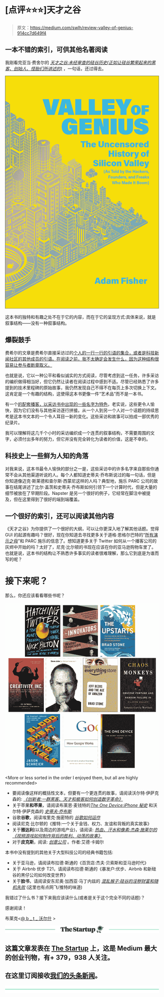 # [点评⭐⭐⭐]天才之谷

> 原文：<https://medium.com/swlh/review-valley-of-genius-914cc7d649f4>

## 一本不错的索引，可供其他名著阅读

我刚看完亚当·费舍尔的 [*天才之谷:未经审查的硅谷历史(正如让硅谷繁荣起来的黑客、创始人、怪胎们所讲述的)*](https://www.goodreads.com/book/show/36382335-valley-of-genius) ，一句话，还过得去。

![](img/44ecaed3f4a81af2f3f9f752afd66a55.png)

这本书的独特和有趣之处不在于它的内容，而在于它的呈现方式:具体来说，就是叙事结构——没有一种叙事结构。

## 爆裂鼓手

费希尔的文章是费希尔直接采访过的[个人的一行一行的引语的集合，或者是科技新闻社区的其他成员的引语。在阅读之前，我不太确定会发生什么，因为这种结构很容易让参与者断章取义。](https://www.theverge.com/2018/8/16/17694438/valley-of-genius-adam-fisher-oral-history-silicon-valley-interview)

也就是说，它以一种公平和看似诚实的方式阅读，尽管考虑到这一任务，许多采访的编织做得相当好，但它仍然让读者在阅读过程中感到不适。尽管已经熟悉了许多提到的技术里程碑的原始故事，我仍然发现自己不得不在每页上多次切换上下文。这肯定是一个有趣的结构，这使得这本书更像一件“艺术品”而不是一本书。

有一个[的配套播客，以采访书中出现的一些名字为特色](https://twit.tv/shows/valley-of-genius)，老实说，这些更令人愉快，因为它们没有与其他采访逐行拼接。从一个人到另一个人对一个话题的持续思考是这本书文本的一个令人耳目一新的变化。这些采访和故事可以拍成一部优秀的纪录片。

我可以理解将这几千个小时的采访编织成一个连贯的叙事结构，不需要周围的文字，必须付出多年的努力，但它并没有完全转化为读者的价值，这是不幸的。

## 科技史上一些鲜为人知的角落

对我来说，这本书最令人愉快的部分之一是，这些采访中的许多名字来自那些你通常不会从其他渠道听说的人。每个人都知道史蒂夫·乔布斯说过的每一句话，但是你知道像迈克·斯莱德和查尔斯·西蒙尼这样的人吗？典型地，施乐 PARC 公司的故事在结尾讲述了比尔·盖茨和史蒂夫·乔布斯如何引领下一个计算时代，但是大量的细节被放在了早期阶段。Napster 是另一个很好的例子，它经常在脚注中被提及，但在这里得到了很好的端到端覆盖。

## 一个很好的索引，还可以阅读其他内容

《天才之谷》为你提供了一个很好的大纲，可以让你更深入地了解其他话题。觉得 GUI 的起源有趣吗？很好，现在你知道去寻找更多关于道格·恩格尔巴特的“[所有演示之母](https://en.wikipedia.org/wiki/The_Mother_of_All_Demos)”和 PARC 施乐的信息了。想知道更多关于 Twitter 如何从一个播客公司的灰烬中开始的吗？太好了，尼克·比尔顿的书现在应该在你的亚马逊购物车里了。也就是说，这本书的结构让不熟悉许多事实的读者很难理解，那么它到底是为谁而写的呢？

# 接下来呢？

那么，你还应该看看哪些书呢？

![](img/0959f82d9d3c9c89bddad8c1f1e444cb.png)

<More or less sorted in the order I enjoyed them, but all are highly recommended>

*   要阅读像这样的概括性文本，但要有一个更连贯的故事，请阅读沃尔特·伊萨克森的: [*《创新者:一群黑客、天才和极客如何创造数字革命》*](https://www.goodreads.com/book/show/21856367-the-innovators?from_search=true)
*   关于苹果**和苹果**，请阅读布莱恩·麦钱特的[*The One Device:iPhone 秘史*](https://www.goodreads.com/book/show/32603496-the-one-device?from_search=true) 和沃尔特·伊萨克森的 [*史蒂夫·乔布斯*](https://www.goodreads.com/book/show/11084145-steve-jobs?from_search=true)
*   谷歌**谷歌**，阅读埃里克·施密特的 [*谷歌如何运作*](https://www.goodreads.com/book/show/23263733-how-google-works)
*   阅读尼克·比尔顿的《推特:一个关于金钱、权力、友谊和背叛的真实故事》
*   关于**雅达利**(以及周边的游戏产业)，请阅读: [*热血、汗水和像素:杰森·施莱尔的《视频游戏如何制作背后的胜利、动荡的故事》*](https://www.goodreads.com/book/show/34376766-blood-sweat-and-pixels?ac=1&from_search=true)
*   对于**皮克斯**，阅读: [*创意公司*](https://www.goodreads.com/book/show/18077903-creativity-inc) 。作者:艾德·卡姆尔

本书中没有提到的其他关于大型科技公司的经典书籍包括:

*   关于亚马逊，请阅读布拉德·斯通的《百货店:杰夫·贝索斯和亚马逊时代》
*   关于 Airbnb 优步 T21，请阅读布拉德·斯通的《暴发户:优步、Airbnb 和新硅谷的黑仔公司如何改变世界》
*   关于**脸书**，请阅读安东尼奥·加西亚·马丁内兹的 [*混乱猴子:硅谷的淫秽财富和随机失败*](https://www.goodreads.com/book/show/28259132-chaos-monkeys?from_search=true) (这里也有点网飞/推特的味道)

我错过了什么书？接下来我应该读什么(或者是关于这个完全不同的话题)？

感谢阅读！

布莱克<[@ b _ t _ 沃尔什](https://twitter.com/b_t_walsh) >

[![](img/308a8d84fb9b2fab43d66c117fcc4bb4.png)](https://medium.com/swlh)

## 这篇文章发表在 [The Startup](https://medium.com/swlh) 上，这是 Medium 最大的创业刊物，有+ 379，938 人关注。

## 在这里订阅接收[我们的头条新闻](http://growthsupply.com/the-startup-newsletter/)。

[![](img/b0164736ea17a63403e660de5dedf91a.png)](https://medium.com/swlh)